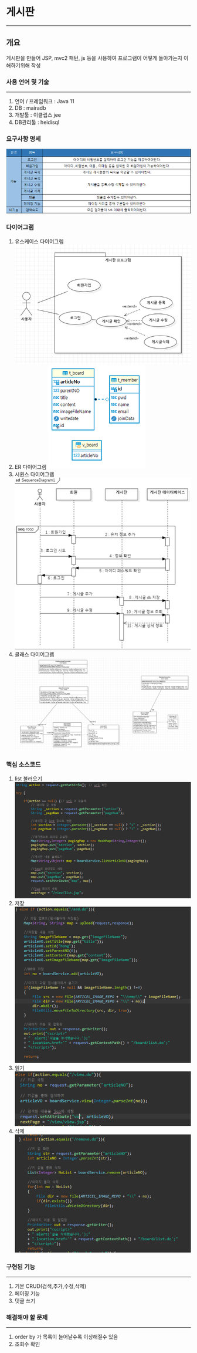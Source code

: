 # 게시판 
***
## 개요
게시판을 만들어 JSP, mvc2 패턴, js 등을 사용하여 프로그램이 어떻게 돌아가는지 이해하기위해 작성

### 사용 언어 및 기술
***
1. 언어 / 프레임워크 : Java 11
2. DB : mairadb
3. 개발툴 : 이클립스 jee
4. DB관리툴 : heidisql

### 요구사항 명세
![CreatePlan](./image/Require.png)

### 다이어그램
1. 유스케이스 다이어그렘
![CreatePlan](./image/usecase.png)
2. ER 다이어그렘
![CreatePlan](./image/erd.png)
3. 시퀀스 다이어그렘
![CreatePlan](./image/seq.png)
4. 클래스 다이어그렘
![CreatePlan](./image/class.png)


### 핵심 소스코드
1. list 불러오기
![CreatePlan](./image/list.PNG)
2. 저장
![CreatePlan](./image/save.PNG)
3. 읽기 
![CreatePlan](./image/read.PNG)
4. 삭제
![CreatePlan](./image/delete.PNG)

### 구현된 기능
*** 
1. 기본 CRUD(검색,추가,수정,삭제)
2. 페이징 기능
3. 댓글 쓰기

### 해결해야 할 문제
***
1. order by 가 목록이 늘어날수록 이상해질수 있음
2. 조회수 확인
